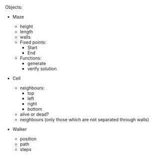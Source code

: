 Objects:
- Maze
    - height
    - length
    - walls
    - Fixed points:
        - Start
        - End
    - Functions:
        - generate
        - verify solution
    
- Cell
    - neighbours:
        - top
        - left
        - right
        - bottom
    - alive or dead?
    - neighbours (only those which are not separated through walls)
    
- Walker
    - position
    - path
    - steps

